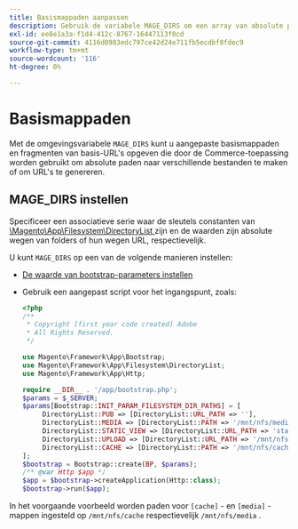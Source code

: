 ```yaml
---
title: Basismappaden aanpassen
description: Gebruik de variabele MAGE_DIRS om een array van absolute paden in te stellen.
exl-id: ee8e1a3a-f1d4-412c-8767-16447113f0cd
source-git-commit: 4116d0983edc797ce42d24e711fb5ecdbf8fdec9
workflow-type: tm+mt
source-wordcount: '116'
ht-degree: 0%

---
```


# Basismappaden

Met de omgevingsvariabele `MAGE_DIRS` kunt u aangepaste basismappaden en fragmenten van basis-URL&#39;s opgeven die door de Commerce-toepassing worden gebruikt om absolute paden naar verschillende bestanden te maken of om URL&#39;s te genereren.

## MAGE_DIRS instellen

Specificeer een associatieve serie waar de sleutels constanten van [ \\Magento\\App\\Filesystem\\DirectoryList ][directory-list] zijn en de waarden zijn absolute wegen van folders of hun wegen URL, respectievelijk.

U kunt `MAGE_DIRS` op een van de volgende manieren instellen:

- [De waarde van bootstrap-parameters instellen](../bootstrap/set-parameters.md)
- Gebruik een aangepast script voor het ingangspunt, zoals:

  ```php
  <?php
  /**
   * Copyright [first year code created] Adobe
   * All Rights Reserved.
   */
  
  use Magento\Framework\App\Bootstrap;
  use Magento\Framework\App\Filesystem\DirectoryList;
  use Magento\Framework\App\Http;
  
  require __DIR__ . '/app/bootstrap.php';
  $params = $_SERVER;
  $params[Bootstrap::INIT_PARAM_FILESYSTEM_DIR_PATHS] = [
       DirectoryList::PUB => [DirectoryList::URL_PATH => ''],
       DirectoryList::MEDIA => [DirectoryList::PATH => '/mnt/nfs/media', DirectoryList::URL_PATH => ''],
       DirectoryList::STATIC_VIEW => [DirectoryList::URL_PATH => 'static'],
       DirectoryList::UPLOAD => [DirectoryList::URL_PATH => '/mnt/nfs/media/upload'],
       DirectoryList::CACHE => [DirectoryList::PATH => '/mnt/nfs/cache'],
  ];
  $bootstrap = Bootstrap::create(BP, $params);
  /** @var Http $app */
  $app = $bootstrap->createApplication(Http::class);
  $bootstrap->run($app);
  ```

In het voorgaande voorbeeld worden paden voor `[cache]` - en `[media]` -mappen ingesteld op `/mnt/nfs/cache` respectievelijk `/mnt/nfs/media` .

<!-- link definitions -->

[directory-list]: https://github.com/magento/magento2/blob/2.4/lib/internal/Magento/Framework/App/Filesystem/DirectoryList.php
